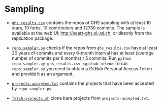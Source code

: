 # Sampling

* [`ghs_results.csv`](ghs_results.csv) contains the repos of GHS sampling with at least 10 stars, 10 forks, 10 contributors and 12730 commits.
The sample is available at the web UI: http://seart-ghs.si.usi.ch, or directly from the replication package.

* [`repo_sampler.py`](repo_sampler.py) checks if the repos from `ghs_results.csv` have at least 20 years of commits and
every 6-month interval has at least (average number of commits per 6 months) / 5 commits.
    Run `python repo_sampler.py ghs_results.csv <github_token>`
To run `repo_sampler.py` you need to obtain  a GitHub Personal Access Token  and provide it as an argument.

* [`projects-accepted.txt`](projects-accepted.txt) contains the projects that have been accepted by `repo_sampler.py`.

* [`fetch-projects.sh`](fetch-projects.sh) clone bare projects from  `projects-accepted.txt`.
